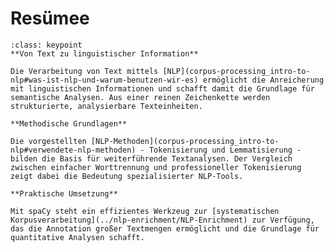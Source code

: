 # Resümee

```{admonition} Key points des Kapitels
:class: keypoint
**Von Text zu linguistischer Information**

Die Verarbeitung von Text mittels [NLP](corpus-processing_intro-to-nlp#was-ist-nlp-und-warum-benutzen-wir-es) ermöglicht die Anreicherung mit linguistischen Informationen und schafft damit die Grundlage für semantische Analysen. Aus einer reinen Zeichenkette werden strukturierte, analysierbare Texteinheiten.

**Methodische Grundlagen**

Die vorgestellten [NLP-Methoden](corpus-processing_intro-to-nlp#verwendete-nlp-methoden) - Tokenisierung und Lemmatisierung - bilden die Basis für weiterführende Textanalysen. Der Vergleich zwischen einfacher Worttrennung und professioneller Tokenisierung zeigt dabei die Bedeutung spezialisierter NLP-Tools.

**Praktische Umsetzung**

Mit spaCy steht ein effizientes Werkzeug zur [systematischen Korpusverarbeitung](../nlp-enrichment/NLP-Enrichment) zur Verfügung, das die Annotation großer Textmengen ermöglicht und die Grundlage für quantitative Analysen schafft.
```

<!-- 
In diesem Kapitel wurde eine Übersicht über eine [Auswahl an Methoden des Natural Language Processing](corpus-processing-intro-2) gegeben (Tokenisierung, Lemmatisierung) und es wurde gezeigt, wie diese durch die Python-Bibliothek spaCy auf ein Textkorpus angewendet werden können. 
Im nächsten Schritt kann auf Grundlage der Token und Lemma das Korpus an Hand von Worthäufigkeiten analysiert werden. 
-->